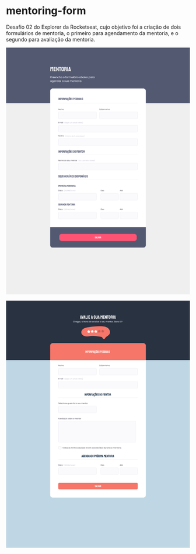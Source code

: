 # mentoring-form
Desafio 02 do Explorer da Rocketseat, cujo objetivo foi a criação de dois formulários de mentoria, o primeiro para agendamento da mentoria, e o segundo para avaliação da mentoria.

![Layout 1 do Desafio "Mentoring-form"](https://github.com/madalena-rocha/mentoring-form/blob/main/assets/form1.png)

![Layout 2 do Desafio "Mentoring-form"](https://github.com/madalena-rocha/mentoring-form/blob/main/assets/form2.png)
